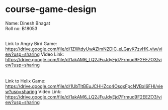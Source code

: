# course-game-design
Name: Dinesh Bhagat<br>
Roll no: B18053 <br>
<br>


Link to Angry Bird Game: https://drive.google.com/file/d/1ZWtdyUwAZImN2DIC_eLGavK7zvHK_vlw/view?usp=sharing
Video Link: https://drive.google.com/file/d/1akAM6_LQ2JFuJdyEjd7Frmud9F2EEZO3/view?usp=sharing
<br>
<br>
<br>
Link to Helix Game: https://drive.google.com/file/d/1UbTltBEuJCHHZco4OsgxFpcNVBxI6FHl/view?usp=sharing
Video Link: https://drive.google.com/file/d/1akAM6_LQ2JFuJdyEjd7Frmud9F2EEZO3/view?usp=sharing
